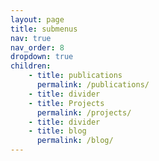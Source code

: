 ```yaml
---
layout: page
title: submenus
nav: true
nav_order: 8
dropdown: true
children:
    - title: publications
      permalink: /publications/
    - title: divider
    - title: Projects
      permalink: /projects/
    - title: divider
    - title: blog
      permalink: /blog/
---
```

